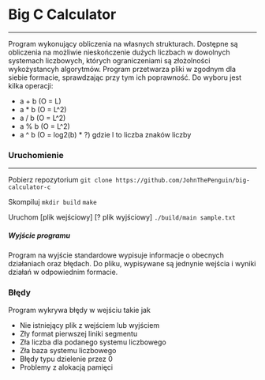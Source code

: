 # Big C Calculator
---
Program wykonujący obliczenia na własnych strukturach.
Dostępne są obliczenia na możliwie nieskończenie dużych liczbach w dowolnych systemach liczbowych, 
których ograniczeniami są złożolności wykożystancyh algorytmów.
Program przetwarza pliki w zgodnym dla siebie formacie, sprawdzając przy tym ich poprawność.
Do wyboru jest kilka operacji:
- a + b (O = L)
- a * b (O = L^2)
- a / b (O = L^2)
- a % b (O = L^2)
- a ^ b (O = log2(b) * ?)
gdzie l to liczba znaków liczby


### Uruchomienie
---
Pobierz repozytorium
```git clone https://github.com/JohnThePenguin/big-calculator-c```

Skompiluj
```mkdir build```
```make```

Uruchom [plik wejściowy] [? plik wyjściowy]
```./build/main sample.txt```

##### Wyjście programu
Program na wyjście standardowe wypisuje informacje o obecnych działaniach oraz błędach.
Do pliku, wypisywane są jednynie wejścia i wyniki działań w odpowiednim formacie.


### Błędy
Program wykrywa błędy w wejściu takie jak
- Nie istniejący plik z wejściem lub wyjściem
- Zły format pierwszej liniki segmentu
- Zła liczba dla podanego systemu liczbowego
- Zła baza systemu liczbowego
- Błędy typu dzielenie przez 0
- Problemy z alokacją pamięci



